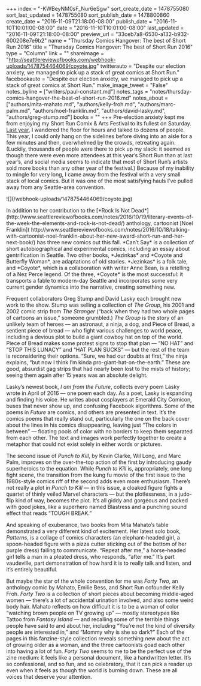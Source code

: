 +++
index = "-KWBeyNM0sF_Nur6eSgw"
sort_create_date = 1478755080
sort_last_updated = 1478755080
sort_publish_date = 1478800860
create_date = "2016-11-09T21:18:00-08:00"
publish_date = "2016-11-10T10:01:00-08:00"
date = "2016-11-10T10:01:00-08:00"
last_updated = "2016-11-09T21:18:00-08:00"
preview_url = "33ceb7a8-6530-a132-b932-600208e7e9b2"
name = "Thursday Comics Hangover: The best of Short Run 2016"
title = "Thursday Comics Hangover: The best of Short Run 2016"
type = "Column"
link = ""
shareimage = "http://seattlereviewofbooks.com/webhook-uploads/1478754464069/coyote.jpg"
twitterauto = "Despite our election anxiety, we managed to pick up a stack of great comics at Short Run."
facebookauto = "Despite our election anxiety, we managed to pick up a stack of great comics at Short Run."
make_image_tweet = "False"
notes_byline = ["writers/paul-constant.md"]
notes_tags = "notes/thursday-comics-hangover-the-best-of-short-run-2016.md"
notes_about = ["authors/mita-mahato.md", "authors/kelly-froh.md", "authors/marc-palm.md", "authors/noel-franklin.md", "authors/david-lasky.md", "authors/greg-stump.md"]
books = ""
+++
Pre-election anxiety kept me from enjoying my Short Run Comix & Arts Festival to its fullest on Saturday. [Last year](http://www.seattlereviewofbooks.com/reviews/short-run-for-the-long-haul/), I wandered the floor for hours and talked to dozens of people. This year, I could only hang on the sidelines before diving into an aisle for a few minutes and then, overwhelmed by the crowds, retreating again. (Luckily, thousands of people were there to pick up my slack: it seemed as though there were even more attendees at this year’s Short Run than at last year’s, and social media seems to indicate that most of Short Run’s artists sold more books than any other year of the festival.) Because of my inability to mingle for very long, I came away from the festival with a very small stack of local comics. But it was one of the most satisfying hauls I’ve pulled away from any Seattle-area convention.

<p class="image-left">![](/webhook-uploads/1478754464069/coyote.jpg)</p>
In addition to her contribution to the [*Rock Is Not Dead*](http://www.seattlereviewofbooks.com/notes/2016/10/19/literary-events-of-the-week-the-elements-and-rock-is-not-dead/) anthology, cartoonist [Noel Franklin]( http://www.seattlereviewofbooks.com/notes/2016/10/18/talking-with-cartoonist-noel-franklin-about-her-new-award-short-run-and-her-next-book/) has three new comics out this fall. *Can’t Say* is a collection of short autobiographical and experimental comics, including an essay about gentrification in Seattle. Two other books, *Jezinkas* and *Coyote and Butterfly Woman*, are adaptations of old stories. *Jezinkas* is a folk tale, and *Coyote*, which is a collaboration with writer Anne Bean, is a retelling of a Nez Perce legend. Of the three, *Coyote* is the most successful: it transports a fable to modern-day Seattle and incorporates some very current gender dynamics into the narrative, creating something new.

Frequent collaborators Greg Stump and David Lasky each brought new work to the show. Stump was selling a collection of *The Group*, his 2001 and 2002 comic strip from *The Stranger* (“back when they had two whole pages of cartoons an issue,” someone grumbled.) *The Group* is the story of an unlikely team of heroes — an astronaut, a ninja, a dog, and Piece of Bread, a sentient piece of bread — who fight various challenges to world peace, including a devious plot to build a giant cowboy hat on top of the world.  Piece of Bread makes some protest signs to stop that plan — “NO HAT” and  “STOP THIS LUNACY” and “HAT PLAN SUCKS” — but the rest of the team is reconsidering their options. “Sure, we had our doubts at first,” the ninja explains, “but now I think I’m kinda pro-giant-hat-on-the-earth.” These are good, absurdist gag strips that had nearly been lost to the mists of history; seeing them again after 15 years was an absolute delight.

Lasky’s newest book, *I am from the Future*, collects every poem Lasky wrote in April of 2016 — one poem each day. As a poet, Lasky is expanding and finding his voice. He writes about cosplayers at Emerald City Comicon, buses that never show up, and confusing Facebook algorithms. Some of the poems in *Future* are comics, and others are presented in text. It’s the comics poems that really stand out, particularly the one on the back cover about the lines in his comics disappearing, leaving just “The colors in between” — floating pools of color with no borders to keep them separated from each other. The text and images work perfectly together to create a metaphor that could not exist solely in either words or pictures.

The second issue of *Punch to Kill*, by Kevin Clarke, Wil Long, and Marc Palm, improves on the over-the-top action of the first by introducing gaudy superheroics to the equation. While *Punch to Kill* is, appropriately, one long fight scene, the transition from the kung fu movie of the first issue to the 1980s-style comics riff of the second adds even more enthusiasm. There’s not really a plot in *Punch to Kill* — in this issue, a cloaked figure fights a quartet of thinly veiled Marvel characters — but the plotlessness, in a judo-flip kind of way, becomes the plot. It’s all giddy and gorgeous and packed with good jokes, like a superhero named Blastress and a punching sound effect that reads “TOUGH BREAK.” 

And speaking of exuberance, two books from Mita Mahato’s table demonstrated a very different kind of excitement. Her latest solo book, *Patterns*, is a collage of comics characters (an elephant-headed girl, a spoon-headed figure with a pizza cutter sticking out of the bottom of her purple dress) failing to communicate. “Repeat after me,” a horse-headed girl tells a man in a pleated dress, who responds, “after me.” It’s part vaudeville, part demonstration of how hard it is to really talk  and listen, and it’s entirely beautiful.

But maybe the star of the whole convention for me was *Forty Two*, an anthology comic by Mahato, Emilie Bess, and Short Run cofounder Kelly Froh. *Forty Two* is a collection of short pieces about becoming middle-aged women — there’s a lot of accidental urination involved, and also some weird body hair.  Mahato reflects on how difficult it is to be a woman of color “watching brown people on TV growing up” — mostly stereotypes like Tattoo from *Fantasy Island* — and recalling some of the terrible things people have said to and about her, including “You’re not the kind of diversity people are interested in,” and “Mommy why is she so dark?” Each of the pages in this fanzine-style collection reveals something new about the act of growing older as a woman, and the three cartoonists goad each other into having a lot of fun. *Forty Two* seems to me to be the perfect use of the zine medium: it feels like a personal document, like a handwritten letter. It’s so confessional, and so fun, and so celebratory, that it can pick a reader up even when it feels as though the world is burning down. These are all voices that deserve your attention.
